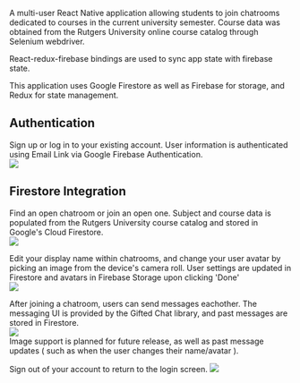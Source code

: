 A multi-user React Native application allowing students to join chatrooms dedicated to courses in the current university semester. Course data was obtained from the Rutgers University online course catalog through Selenium webdriver.


React-redux-firebase bindings are used to sync app state with firebase state.


This application uses Google Firestore as well as Firebase for storage, and Redux for state management.

## Authentication
Sign up or log in to your existing account. User information is authenticated using Email Link via Google Firebase Authentication. <br />
![](SignUp.gif)



## Firestore Integration

Find an open chatroom or join an open one. Subject and course data is populated from the Rutgers University course catalog and stored in Google's Cloud Firestore. <br />
![](AddChat.gif)

Edit your display name within chatrooms, and change your user avatar by picking an image from the device's camera roll. User settings are updated in Firestore and avatars in Firebase Storage upon clicking 'Done'<br /> 
![](EditSettings.gif)

After joining a chatroom, users can send messages eachother. The messaging UI is provided by the Gifted Chat library, and past messages are stored in Firestore.<br />
![](SendMessages.gif)
<br />
Image support is planned for future release, as well as past message updates ( such as when the user changes their name/avatar ). <br />

Sign out of your account to return to the login screen.
![](SignOut.gif)
<br />



